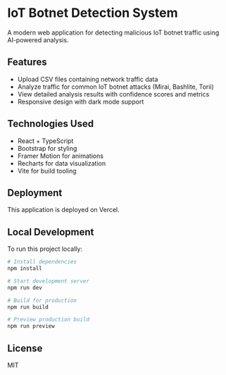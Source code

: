 # IoT Botnet Detection System

A modern web application for detecting malicious IoT botnet traffic using AI-powered analysis.

## Features

- Upload CSV files containing network traffic data
- Analyze traffic for common IoT botnet attacks (Mirai, Bashlite, Torii)
- View detailed analysis results with confidence scores and metrics
- Responsive design with dark mode support

## Technologies Used

- React + TypeScript
- Bootstrap for styling
- Framer Motion for animations
- Recharts for data visualization
- Vite for build tooling

## Deployment

This application is deployed on Vercel.

## Local Development

To run this project locally:

```bash
# Install dependencies
npm install

# Start development server
npm run dev

# Build for production
npm run build

# Preview production build
npm run preview
```

## License

MIT
